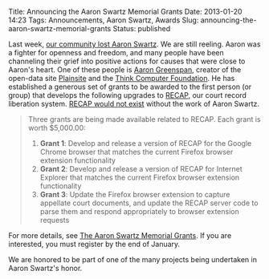 Title: Announcing the Aaron Swartz Memorial Grants
Date: 2013-01-20 14:23
Tags: Announcements, Aaron Swartz, Awards
Slug: announcing-the-aaron-swartz-memorial-grants
Status: published

Last week, [our community lost Aaron
Swartz](https://freedom-to-tinker.com/blog/sjs/grieving-aaron-swartz/).
We are still reeling. Aaron was a fighter for openness and freedom, and
many people have been channeling their grief into positive actions for
causes that were close to Aaron's heart. One of these people is [Aaron
Greenspan](http://www.aarongreenspan.com/about/index.html), creator of
the open-data site [Plainsite](http://www.plainsite.org/) and the [Think
Computer Foundation](http://www.thinkcomputer.org/). He has established
a generous set of grants to be awarded to the first person (or group)
that develops the following upgrades to
[RECAP]({filename}/pages/recap.md), our court record liberation
system. [RECAP would not
exist](http://blog.law.cornell.edu/voxpop/2011/02/03/pacer-recap-and-the-movement-to-free-american-case-law/)
without the work of Aaron Swartz.

> Three grants are being made available related to RECAP. Each grant is
> worth $5,000.00:
>
> 1.  **Grant 1**: Develop and release a version of RECAP for the Google
>     Chrome browser that matches the current Firefox browser extension
>     functionality
> 2.  **Grant 2**: Develop and release a version of RECAP for Internet
>     Explorer that matches the current Firefox browser extension
>     functionality
> 3.  **Grant 3**: Update the Firefox browser extension to capture
>     appellate court documents, and update the RECAP server code to
>     parse them and respond appropriately to browser extension requests
>
> </p>

For more details, see [The Aaron Swartz Memorial
Grants](http://www.plainsite.org/aaronsw/index.html). If you are
interested, you must register by the end of January.

We are honored to be part of one of the many projects being undertaken
in Aaron Swartz's honor.
